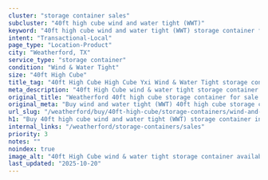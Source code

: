 ```yaml
---
cluster: "storage container sales"
subcluster: "40ft high cube wind and water tight (WWT)"
keyword: "40ft high cube wind and water tight (WWT) storage container for sale Weatherford, TX"
intent: "Transactional-Local"
page_type: "Location-Product"
city: "Weatherford, TX"
service_type: "storage container"
condition: "Wind & Water Tight"
size: "40ft High Cube"
title_tag: "40ft High Cube High Cube Yxi Wind & Water Tight storage container Sales in Weatherford | LC Container"
meta_description: "40ft High Cube wind & water tight storage container sales in Weatherford. High cube containers with extra height. Fast delivery, competitive pricing. Serving storage containers area. Quote ID: O2G. Call (214) 524-4168 for your free quote today."
original_title: "Weatherford 40ft high cube storage container for sale | LC"
original_meta: "Buy wind and water tight (WWT) 40ft high cube storage container sale with local delivery in Weatherford, TX. LC Container — local Since 2003. Request a fast quote today."
url_slug: "/weatherford/buy/40ft-high-cube/storage-containers/wind-and-water-tight-wwt"
h1: "Buy 40ft high cube wind and water tight (WWT) storage container in Weatherford"
internal_links: "/weatherford/storage-containers/sales"
priority: 3
notes: ""
noindex: true
image_alt: "40ft High Cube wind & water tight storage container available for delivery in Weatherford"
last_updated: "2025-10-20"
---
```


<!-- TODO: Add unique city/inventory copy, images, and internal links here. -->

